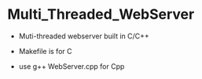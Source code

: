 # Multi_Threaded_WebServer
- Muti-threaded webserver built in C/C++

- Makefile is for C
- use g++ WebServer.cpp for Cpp 

